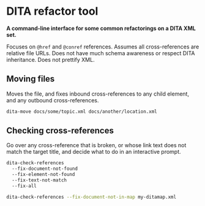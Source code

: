 # DITA refactor tool

**A command-line interface for some common refactorings on a DITA XML set.**

Focuses on `@href` and `@conref` references. Assumes all cross-references are relative file URLs.
Does not have much schema awareness or respect DITA inheritance. Does not prettify XML.

## Moving files

Moves the file, and fixes inbound cross-references to any child element, and any outbound
cross-references.

```sh
dita-move docs/some/topic.xml docs/another/location.xml
```

## Checking cross-references

Go over any cross-reference that is broken, or whose link text does not match the target title, and
decide what to do in an interactive prompt.

```sh
dita-check-references
  --fix-document-not-found
  --fix-element-not-found
  --fix-text-not-match
  --fix-all

dita-check-references --fix-document-not-in-map my-ditamap.xml
```
